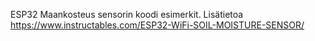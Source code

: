 ESP32 Maankosteus sensorin koodi esimerkit. 
Lisätietoa https://www.instructables.com/ESP32-WiFi-SOIL-MOISTURE-SENSOR/ 
